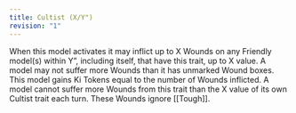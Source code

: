 ```yaml
---
title: Cultist (X/Y")
revision: "1"
---
```

When this model activates it may inflict up to X Wounds on any Friendly model(s) within Y”, including itself, that have this trait, up to X value.
A model may not suffer more Wounds than it has unmarked Wound boxes.
This model gains Ki Tokens equal to the number of Wounds inflicted.
A model cannot suffer more Wounds from this trait than the X value of its own Cultist trait each turn.
These Wounds ignore [[Tough]].